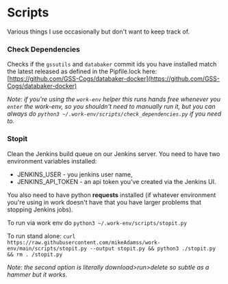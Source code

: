 
# Scripts

Various things I use occasionally but don't want to keep track of.


### Check Dependencies

Checks if the `gssutils` and `databaker` commit ids you have installed match the latest released as defined in the Pipfile.lock here: [https://github.com/GSS-Cogs/databaker-docker](https://github.com/GSS-Cogs/databaker-docker) 

_Note: if you're using the `work-env` helper this runs hands free whenever you `enter` the work-env, so you shouldn't need to manually run it, but you can always do `python3 ~/.work-env/scripts/check_dependencies.py` if you need to._


### Stopit

Clean the Jenkins build queue on our Jenkins server. You need to have two environment variables installed:

* JENKINS_USER - you jenkins user name,
* JENKINS_API_TOKEN - an api token you've created via the Jenkins UI.

You also need to have python **requests** installed (if whatever environment you're using in work doesn't have that you have larger problems that stopping Jenkins jobs).

To run via work env do `python3 ~/.work-env/scripts/stopit.py`

To run stand alone: `curl https://raw.githubusercontent.com/mikeAdamss/work-env/main/scripts/stopit.py --output stopit.py && python3 ./stopit.py && rm .
/stopit.py`

_Note: the second option is literally download>run>delete so subtle as a hammer but it works._
